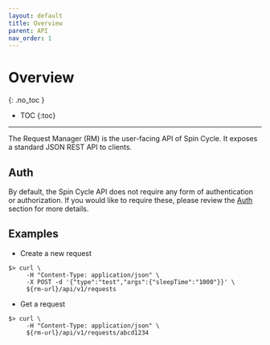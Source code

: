 ```yaml
---
layout: default
title: Overview
parent: API
nav_order: 1
---
```


# Overview
{: .no_toc }

* TOC
{:toc}

---

The Request Manager (RM) is the user-facing API of Spin Cycle. It exposes a standard JSON REST API to clients.

## Auth
By default, the Spin Cycle API does not require any form of authentication or authorization. If you would like to require these, please review the [Auth](/spincycle/v1.0/operate/auth.html) section for more details.

## Examples
* Create a new request
```
$> curl \
     -H "Content-Type: application/json" \
     -X POST -d '{"type":"test","args":{"sleepTime":"1000"}}' \
     ${rm-url}/api/v1/requests
```
* Get a request
```
$> curl \
     -H "Content-Type: application/json" \
     ${rm-url}/api/v1/requests/abcd1234
```
